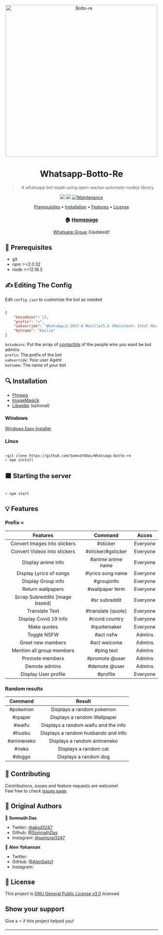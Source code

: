 <div align="center">
<img src="https://img.wattpad.com/userbg/monopi123.49228.jpg" alt="Botto-re" width="500" />

# Whatsapp-Botto-Re

> A whatsapp bot made using open-wa/wa-automate-nodejs library

<p>
  <img src ="https://camo.githubusercontent.com/4d098bb36bf96a8b9ec4821bec5866d86bca15b7/68747470733a2f2f696d672e736869656c64732e696f2f6e706d2f762f406f70656e2d77612f77612d6175746f6d6174652e7376673f636f6c6f723d677265656e" />
  <img src="https://camo.githubusercontent.com/5c22deff6293ca12d3bc1159c6cc3a5cc9579550/68747470733a2f2f696d672e736869656c64732e696f2f6e6f64652f762f406f70656e2d77612f77612d6175746f6d617465" />
  <a href="https://github.com/SomnathDas/Whatsapp-Botto-Re/commit-activity" target="_blank">
    <img alt="Maintenance" src="https://img.shields.io/badge/Maintained%3F-yes-green.svg" />
  </a>
</p>

<p align="center">
  <a href="https://github.com/SomnathDas/Whatsapp-botto-re#📝 Prerequisites">Prerequisites</a> •
  <a href="ttps://github.com/SomnathDas/Whatsapp-botto-re#🔍 Installation">Installation</a> •
  <a href=ttps://github.com/SomnathDas/Whatsapp-botto-re#💡 Features>Features</a> •
  <a href="ttps://github.com/SomnathDas/Whatsapp-botto-re#📝 License">License</a>
</p>

### 🏠 [Homepage](https://github.com/SomnathDas/Whatsapp-Botto-Re)
[Whatsapp Group](https://chat.whatsapp.com/DchcgNLvkluIUe0DMf13QR) (Updated)!

</div>

## 📝 Prerequisites

- git
- npm >=2.0.32
- node >=12.18.3


## ✍️ Editing The Config

Edit `config.json` to customize the bot as needed
```JSON

{
    "botadmins": [], 
    "prefix": "=",
    "uaOverride": "WhatsApp/2.2037.6 Mozilla/5.0 (Macintosh; Intel Mac OS X 10_15_6) AppleWebKit/537.36 (KHTML, like Gecko) Chrome/85.0.4183.83 Safari/537.36",
    "botname": "Emilia"
}

```

`botadmins`: Put the array of [contactIds](https://docs.openwa.dev/globals.html#contactid) of the people who you want be bot admins <br>
`prefix`: The prefix of the bot <br>
`uaOverride`: Your user Agent<br>
`botname`: The name of your bot<br>

## 🔍 Installation

* [Ffmpeg](https://ffmpeg.org/download.html)
* [ImageMagick](https://imagemagick.org/script/download.php)
* [Libwebp](https://developers.google.com/speed/webp/download) (optional)

### Windows

[Windows Easy Installer](https://github.com/shubham8550)

### Linux

```bash

>git clone https://github.com/SomnathDas/Whatsapp-botto-re
> npm install

```

## 🟩 Starting the server

```bash

> npm start

```


## 💡 Features

### Prefix = #

| Features                      | Command           | Acces   |
|:-----------------------------:|:-----------------:|:--------:|
| Convert Images into stickers  | #sticker          | Everyone |
| Convert Videos into stickers  | #sticker/#gsticker| Everyone |
| Display anime info            | #anime anime name | Everyone |
| Display Lyrics of songs       | #lyrics song name | Everyone |
| Display Group info            | #groupinfo        | Everyone |
| Return wallpapers             | #wallpaper term   | Everyone |
| Scrap Subreddits [image based]| #sr subreddit     | Everyone |
| Translate Text                | #translate [quote]| Everyone |
| Display Covid 19 Info         | #covid country    | Everyone |
| Make quotes                   | #quotemaker       | Everyone | 
| Toggle NSFW                   | #act nsfw         | Admins   |
| Greet new members             | #act welcome      | Admins   |
| Mention all group members     | #ping text        | Admins   |
| Promote members               | #promote @user    | Admins   |
| Demote admins                 | #demote @user     | Admins   |
| Display User profile          | #profile          | Everyone |

### Random results

| Command | Result |
|:-------:|:------:|
|#pokemon | Displays a random pokemon|
|#rpaper  | Displays a random Wallpaper|
|#waifu   | Displays a random waifu and the info |
|#husbu   | Displays a random husbando and info |
|#animeneko | Displays a random animeneko |
|#neko     | Displays a random cat |
|#doggo    | Displays a random dog |


## 🤝 Contributing

Contributions, issues and feature requests are welcome!<br />Feel free to check [issues page](https://github.com/SomnathDas/Whatsapp-Botto-Re/issues). 

## 🔮 Original Authors 

👤 **Somnath Das**

* Twitter: [@aksd3247](https://twitter.com/aksd3247)
* Github: [@SomnathDas](https://github.com/SomnathDas)
* Instagram: [@samurai3247](https://www.instagram.com/samurai3247/)

👤 **Alen Yohannan** 
* Twitter: 
* GitHub: [@AlenSaito1](https://github.com/AlenSaito1)
* Instagram:

## 📝 License

This project is [GNU General Public License v3.0](https://github.com/SomnathDas/Whatsapp-Botto-Re/blob/master/LICENSE) licensed.

## Show your support

Give a ⭐️ if this project helped you!

***
